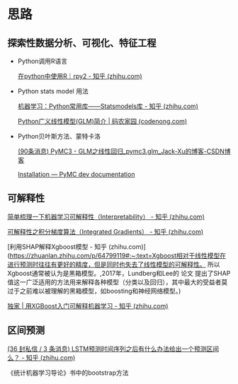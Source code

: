 # 思路

## 探索性数据分析、可视化、特征工程

- Python调用R语言

  [在python中使用R｜rpy2 - 知乎 (zhihu.com)](https://zhuanlan.zhihu.com/p/422482178)

- Python stats model 用法

  [机器学习：Python常用库——Statsmodels库 - 知乎 (zhihu.com)](https://zhuanlan.zhihu.com/p/260701846)

  [Python广义线性模型(GLM)简介 | 码农家园 (codenong.com)](https://www.codenong.com/bd5f7688da8740d5400a/)

- Python贝叶斯方法、蒙特卡洛

  [(90条消息) PyMC3 - GLM之线性回归_pymc3.glm_Jack-Xu的博客-CSDN博客](https://blog.csdn.net/jackxu8/article/details/71154502)

  [Installation — PyMC dev documentation](https://www.pymc.io/projects/docs/en/latest/installation.html)

## 可解释性

[简单梳理一下机器学习可解释性（Interpretability） - 知乎 (zhihu.com)](https://zhuanlan.zhihu.com/p/141013178)

[可解释性之积分梯度算法（Integrated Gradients） - 知乎 (zhihu.com)](https://zhuanlan.zhihu.com/p/428131762)

[利用SHAP解释Xgboost模型 - 知乎 (zhihu.com)](https://zhuanlan.zhihu.com/p/64799119#:~:text=Xgboost相对于线性模型在进行预测时往往有更好的精度，但是同时也失去了线性模型的可解释性。 所以Xgboost通常被认为是黑箱模型。,2017年，Lundberg和Lee的 论文 提出了SHAP值这一广泛适用的方法用来解释各种模型（分类以及回归），其中最大的受益者莫过于之前难以被理解的黑箱模型，如boosting和神经网络模型。)

[独家 | 用XGBoost入门可解释机器学习 - 知乎 (zhihu.com)](https://zhuanlan.zhihu.com/p/258491252)

## 区间预测

[(36 封私信 / 3 条消息) LSTM预测时间序列之后有什么办法给出一个预测区间么？ - 知乎 (zhihu.com)](https://www.zhihu.com/question/483708552)

《统计机器学习导论》书中的bootstrap方法


